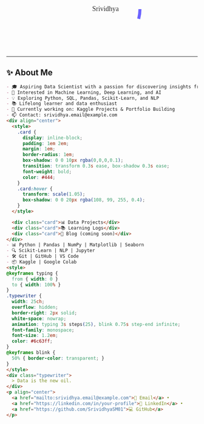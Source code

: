 <!-- Centered Welcome SVG with Animation -->
<div align="center">

<svg width="220" height="220" viewBox="0 0 220 220">
  <circle cx="110" cy="110" r="100" stroke="#6c63ff" stroke-width="8" fill="none">
    <animate attributeName="stroke-dasharray" values="0,1000;628,1000" dur="2s" repeatCount="indefinite"/>
  </circle>
  <text x="110" y="115" text-anchor="middle" font-size="18" fill="#333" font-family="Verdana">
    🚀 Srividhya
  </text>
</svg>

</div>

---

## ✨ About Me

```markdown
- 🎓 Aspiring Data Scientist with a passion for discovering insights from data
- 🧠 Interested in Machine Learning, Deep Learning, and AI
- 💡 Exploring Python, SQL, Pandas, Scikit-Learn, and NLP
- 📚 Lifelong learner and data enthusiast
- 🌱 Currently working on: Kaggle Projects & Portfolio Building
- 📫 Contact: srividhya.email@example.com
<div align="center">
  <style>
    .card {
      display: inline-block;
      padding: 1em 2em;
      margin: 1em;
      border-radius: 1em;
      box-shadow: 0 0 10px rgba(0,0,0,0.1);
      transition: transform 0.3s ease, box-shadow 0.3s ease;
      font-weight: bold;
      color: #444;
    }
    .card:hover {
      transform: scale(1.05);
      box-shadow: 0 0 20px rgba(108, 99, 255, 0.4);
    }
  </style>

  <div class="card">📊 Data Projects</div>
  <div class="card">📚 Learning Logs</div>
  <div class="card">📝 Blog (coming soon)</div>
</div>
- 📊 Python | Pandas | NumPy | Matplotlib | Seaborn
- 🔍 Scikit-Learn | NLP | Jupyter
- 🛠️ Git | GitHub | VS Code
- 📦 Kaggle | Google Colab
<style>
@keyframes typing {
  from { width: 0 }
  to { width: 100% }
}
.typewriter {
  width: 25ch;
  overflow: hidden;
  border-right: 2px solid;
  white-space: nowrap;
  animation: typing 3s steps(25), blink 0.75s step-end infinite;
  font-family: monospace;
  font-size: 1.2em;
  color: #6c63ff;
}
@keyframes blink {
  50% { border-color: transparent; }
}
</style>
<div class="typewriter">
  > Data is the new oil.
</div>
<p align="center">
  <a href="mailto:srividhya.email@example.com">📧 Email</a> • 
  <a href="https://linkedin.com/in/your-profile">🔗 LinkedIn</a> • 
  <a href="https://github.com/SrividhyaSM01">💻 GitHub</a>
</p>
